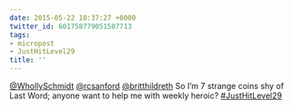 ```yaml
---
date: 2015-05-22 10:37:27 +0000
twitter_id: 601758779051507713
tags:
- micropost
- JustHitLevel29
title: ''
---
```


[@WhollySchmidt](https://twitter.com/WhollySchmidt) [@rcsanford](https://twitter.com/rcsanford) [@britthildreth](https://twitter.com/britthildreth) So I’m 7 strange coins shy of Last Word; anyone want to help me with weekly heroic? [#JustHitLevel29](https://twitter.com/hashtag/JustHitLevel29)
